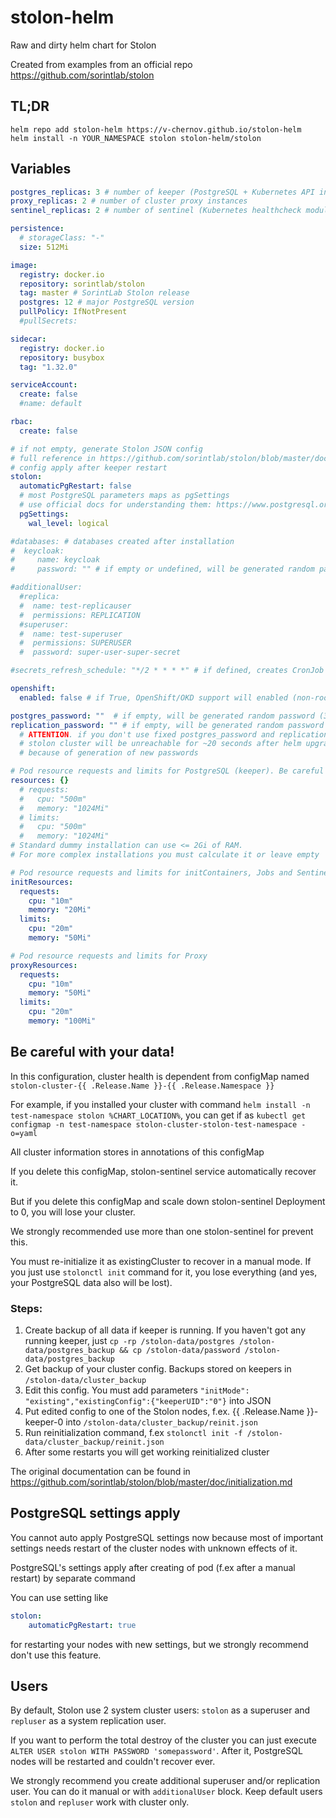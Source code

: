 # stolon-helm

Raw and dirty helm chart for Stolon

Created from examples from an official repo https://github.com/sorintlab/stolon

## TL;DR

```shell
helm repo add stolon-helm https://v-chernov.github.io/stolon-helm
helm install -n YOUR_NAMESPACE stolon stolon-helm/stolon
```

## Variables

```yaml
postgres_replicas: 3 # number of keeper (PostgreSQL + Kubernetes API interaction module) instances
proxy_replicas: 2 # number of cluster proxy instances
sentinel_replicas: 2 # number of sentinel (Kubernetes healthcheck module) instances

persistence:
  # storageClass: "-"
  size: 512Mi

image:
  registry: docker.io
  repository: sorintlab/stolon
  tag: master # SorintLab Stolon release
  postgres: 12 # major PostgreSQL version
  pullPolicy: IfNotPresent
  #pullSecrets:

sidecar:
  registry: docker.io
  repository: busybox
  tag: "1.32.0"

serviceAccount:
  create: false
  #name: default

rbac:
  create: false

# if not empty, generate Stolon JSON config
# full reference in https://github.com/sorintlab/stolon/blob/master/doc/cluster_spec.md
# config apply after keeper restart
stolon:
  automaticPgRestart: false
  # most PostgreSQL parameters maps as pgSettings
  # use official docs for understanding them: https://www.postgresql.org/docs/12/config-setting.html
  pgSettings:
    wal_level: logical

#databases: # databases created after installation
#  keycloak:
#     name: keycloak
#     password: "" # if empty or undefined, will be generated random password (30 symbols)

#additionalUser:
  #replica:
  #  name: test-replicauser
  #  permissions: REPLICATION
  #superuser:
  #  name: test-superuser
  #  permissions: SUPERUSER
  #  password: super-user-super-secret

#secrets_refresh_schedule: "*/2 * * * *" # if defined, creates CronJob

openshift:
  enabled: false # if True, OpenShift/OKD support will enabled (non-root execution etc)

postgres_password: ""  # if empty, will be generated random password (30 symbols)
replication_password: "" # if empty, will be generated random password (30 symbols)
  # ATTENTION. if you don't use fixed postgres_password and replication_password values
  # stolon cluster will be unreachable for ~20 seconds after helm upgrade
  # because of generation of new passwords

# Pod resource requests and limits for PostgreSQL (keeper). Be careful with this parameters
resources: {}
  # requests:
  #   cpu: "500m"
  #   memory: "1024Mi"
  # limits:
  #   cpu: "500m"
  #   memory: "1024Mi"
# Standard dummy installation can use <= 2Gi of RAM.
# For more complex installations you must calculate it or leave empty

# Pod resource requests and limits for initContainers, Jobs and Sentinel
initResources:
  requests:
    cpu: "10m"
    memory: "20Mi"
  limits:
    cpu: "20m"
    memory: "50Mi"

# Pod resource requests and limits for Proxy
proxyResources:
  requests:
    cpu: "10m"
    memory: "50Mi"
  limits:
    cpu: "20m"
    memory: "100Mi"
```

## Be careful with your data!

In this configuration, cluster health is dependent from configMap named 
`stolon-cluster-{{ .Release.Name }}-{{ .Release.Namespace }}`

For example, if you installed your cluster with command
`helm install -n test-namespace stolon %CHART_LOCATION%`,
you can get if as `kubectl get configmap -n test-namespace stolon-cluster-stolon-test-namespace -o=yaml`

All cluster information stores in annotations of this configMap

If you delete this configMap, stolon-sentinel service automatically recover it.

But if you delete this configMap and scale down stolon-sentinel Deployment to 0, you will lose your cluster.

We strongly recommended use more than one stolon-sentinel for prevent this.

You must re-initialize it as existingCluster to recover in a manual mode.
If you just use `stolonctl init` command for it, you lose everything (and yes, your PostgreSQL data also will be lost).

### Steps:
1. Create backup of all data if keeper is running. If you haven't got any running keeper, just
   `cp -rp /stolon-data/postgres /stolon-data/postgres_backup && cp /stolon-data/password /stolon-data/postgres_backup`
2. Get backup of your cluster config. Backups stored on keepers in `/stolon-data/cluster_backup`
3. Edit this config. You must add parameters  `"initMode": "existing","existingConfig":{"keeperUID":"0"}` into JSON
4. Put edited config to one of the Stolon nodes, f.ex. {{ .Release.Name }}-keeper-0 into 
   `/stolon-data/cluster_backup/reinit.json`
5. Run reinitialization command, f.ex `stolonctl init -f /stolon-data/cluster_backup/reinit.json`
6. After some restarts you will get working reinitialized cluster

The original documentation can be found in https://github.com/sorintlab/stolon/blob/master/doc/initialization.md

## PostgreSQL settings apply

You cannot auto apply PostgreSQL settings now because most of important settings needs restart of the cluster nodes
with unknown effects of it.

PostgreSQL's settings apply after creating of pod (f.ex after a manual restart) by separate command

You can use setting like

```yaml
stolon:
    automaticPgRestart: true
```

for restarting your nodes with new settings, but we strongly recommend don't use this feature.

## Users

By default, Stolon use 2 system cluster users: `stolon` as a superuser and `repluser` as a system replication user.

If you want to perform the total destroy of the cluster you can just execute 
`ALTER USER stolon WITH PASSWORD 'somepassword'`. After it, PostgreSQL nodes will be restarted and couldn't 
recover ever.

We strongly recommend you create additional superuser and/or replication user. You can do it manual or with 
`additionalUser` block. Keep default users `stolon` and `repluser` work with cluster only.
